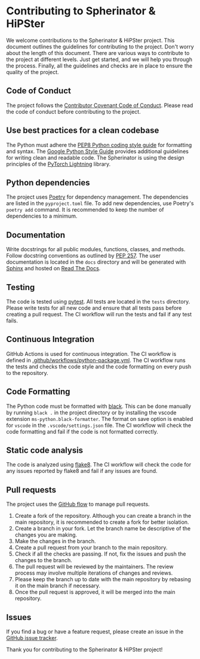 # Contributing to Spherinator & HiPSter

We welcome contributions to the Spherinator & HiPSter project. This document outlines the guidelines for contributing to the project. Don't worry about the length of this document. There are various ways to contribute to the project at different levels. Just get started, and we will help you through the process. Finally, all the guidelines and checks are in place to ensure the quality of the project.

## Code of Conduct

The project follows the [Contributor Covenant Code of Conduct](https://www.contributor-covenant.org/version/2/1/code_of_conduct/). Please read the code of conduct before contributing to the project.

## Use best practices for a clean codebase

The Python must adhere the [PEP8 Python coding style guide](https://peps.python.org/pep-0008/) for formatting and syntax. The [Google Python Style Guide](https://google.github.io/styleguide/pyguide.html) provides additional guidelines for writing clean and readable code. The Spherinator is using the design principles of the [PyTorch Lightning](https://lightning.ai/docs/pytorch/stable/) library.

## Python dependencies

The project uses [Poetry](https://python-poetry.org/) for dependency management. The dependencies are listed in the `pyproject.toml` file. To add new dependencies, use Poetry's `poetry add` command. It is recommended to keep the number of dependencies to a minimum.

## Documentation

Write docstrings for all public modules, functions, classes, and methods. Follow docstring conventions as outlined by [PEP 257](https://peps.python.org/pep-0257/).
The user documentation is located in the `docs` directory and will be generated with [Sphinx](https://www.sphinx-doc.org/en/master/index.html) and hosted on [Read The Docs](https://spherinator.readthedocs.io/en/latest/index.html).

## Testing

The code is tested using [pytest](https://docs.pytest.org). All tests are located in the `tests` directory. Please write tests for all new code and ensure that all tests pass before creating a pull request. The CI workflow will run the tests and fail if any test fails.

## Continuous Integration

GitHub Actions is used for continuous integration. The CI workflow is defined in [.github/workflows/python-package.yml](.github/workflows/python-package.yml). The CI workflow runs the tests and checks the code style and the code formatting on every push to the repository.

## Code Formatting

The Python code must be formatted with [black](https://black.readthedocs.io/en/stable/).
This can be done manually by running `black .` in the project directory or by installing the vscode extension `ms-python.black-formatter`. The format on save option is enabled for `vscode` in the `.vscode/settings.json` file.
The CI workflow will check the code formatting and fail if the code is not formatted correctly.

## Static code analysis

The code is analyzed using [flake8](https://flake8.pycqa.org/en/latest/). The CI workflow will check the code for any issues reported by flake8 and fail if any issues are found.

## Pull requests

The project uses the [GitHub flow](https://guides.github.com/introduction/flow/) to manage pull requests.

1. Create a fork of the repository. Although you can create a branch in the main repository, it is recommended to create a fork for better isolation.
2. Create a branch in your fork. Let the branch name be descriptive of the changes you are making.
3. Make the changes in the branch.
4. Create a pull request from your branch to the main repository.
5. Check if all the checks are passing. If not, fix the issues and push the changes to the branch.
6. The pull request will be reviewed by the maintainers. The review process may involve multiple iterations of changes and reviews.
7. Please keep the branch up to date with the main repository by rebasing it on the main branch if necessary.
8. Once the pull request is approved, it will be merged into the main repository.

## Issues

If you find a bug or have a feature request, please create an issue in the [GitHub issue tracker](https://github.com/HITS-AIN/Spherinator/issues).

Thank you for contributing to the Spherinator & HiPSter project!
